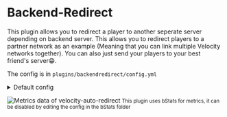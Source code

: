 # Backend-Redirect
This plugin allows you to redirect a player to another seperate server depending on backend server. This allows you to redirect players to a partner network as an example (Meaning that you can link multiple Velocity networks together). You can also just send your players to your best friend's server😁.

The config is in
`plugins/backendredirect/config.yml`


<details>
<summary>Default config</summary>


```
# Config for velocity auto redirect
#
# The target server must be reachable from outside the proxy and should optionally be on online-mode
# "server_name": "host:port"
# /server <server_name> -> Redirects the player to the target server
# Compatible with BungeeCord Plugin Messaging Channel

servers:
  - "yourfriendsserver": "example.com:25566"
```


</details>




![Metrics data of velocity-auto-redirect](https://bstats.org/signatures/velocity/Backend-Redirect.svg)
<small>This plugin uses bStats for metrics, it can be disabled by editing the config in the bStats folder<small>
